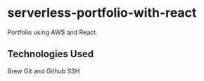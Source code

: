 # serverless-portfolio-with-react

Portfolio using AWS and React.


## Technologies Used

Brew
Git and Github
SSH